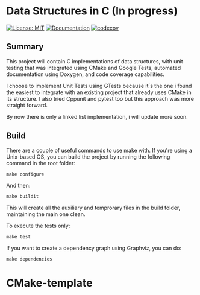 # Data Structures in C (In progress)
[![License: MIT](https://img.shields.io/badge/License-MIT-yellow.svg)](https://opensource.org/licenses/MIT)
[![Documentation](https://github.com/Fo-Zi/Data_structures_C/actions/workflows/documentation.yaml/badge.svg)](https://github.com/Fo-Zi/Data_structures_C/actions/workflows/documentation.yaml)
[![codecov](https://codecov.io/gh/Fo-Zi/Data_structures_C/branch/master/graph/badge.svg?token=8Q5TLJXD1Q)](https://codecov.io/gh/Fo-Zi/Data_structures_C)
## Summary

This project will contain C implementations of data structures, with unit testing that was integrated using CMake and Google Tests, automated documentation using Doxygen, and code coverage capabilities. 

I choose to implement Unit Tests using GTests because it´s the one i found the easiest to integrate with an existing project that already uses CMake in its structure. I also tried Cppunit and pytest too but this approach was more straight forward. 

By now there is only a linked list implementation, i will update more soon.

## Build

There are a couple of useful commands to use make with. If you're using a Unix-based OS, you can build the project by running the following command in the root folder:
```
make configure
```
And then:
```
make buildit
```
This will create all the auxiliary and temprorary files in the build folder, maintaining the main one clean. 

To execute the tests only:
```
make test
```

If you want to create a dependency graph using Graphviz, you can do:
```
make dependencies
```
# CMake-template

